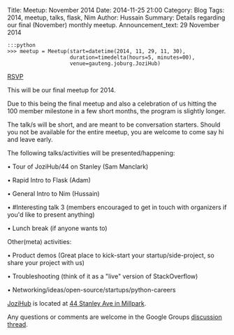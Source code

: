 Title: Meetup: November 2014
Date: 2014-11-25 21:00
Category: Blog
Tags: 2014, meetup, talks, flask, Nim
Author: Hussain
Summary: Details regarding our final (November) monthly meetup.
Announcement_text: 29 November 2014


    :::python
    >>> meetup = Meetup(start=datetime(2014, 11, 29, 11, 30),
                        duration=timedelta(hours=5, minutes=00),
                        venue=gauteng.joburg.JoziHub)

<a href="http://www.meetup.com/Gauteng-Python-Users-Group/events/218665868/" class="btn btn-success"><i class="fa fa-check-square"></i> RSVP</a>

This will be our final meetup for 2014.

Due to this being the final meetup and also a celebration of us hitting the 100 member milestone in a few short months, the program is slightly longer.

The talk/s will be short, and are meant to be conversation starters. Should you not be available for the entire meetup, you are welcome to come say hi and leave early.

The following talks/activities will be presented/happening:

•  Tour of JoziHub/44 on Stanley (Sam Manclark)

• Rapid Intro to Flask (Adam)

• General Intro to Nim (Hussain)

• #Interesting talk 3 (members encouraged to get in touch with organizers if you'd like to present anything)

• Lunch break (if anyone wants to)


Other(meta) activities:

• Product demos (Great place to kick-start your startup/side-project, so share your project with us)

• Troubleshooting (think of it as a "live" version of StackOverflow)

• Networking/ideas/open-source/startups/python-careers

[JoziHub](http://jozihub.co.za) is located at
[44 Stanley Ave in Millpark](http://www.openstreetmap.org/way/162961866#map=18/-26.18514/28.01931).

Any questions or comments are welcome in the
Google Groups [discussion thread](https://groups.google.com/d/topic/gpugsa/_PwadQSb2VU/discussion).
